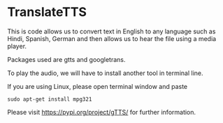 # TranslateTTS

This is code allows us to convert text in English to any language such as Hindi, Spanish, German and then allows us to hear the file using a media player.

Packages used are gtts and googletrans.

To play the audio, we will have to install another tool in terminal line.

If you are using Linux, please open terminal window and paste

```console
sudo apt-get install mpg321
```

Please visit https://pypi.org/project/gTTS/ for further information.
